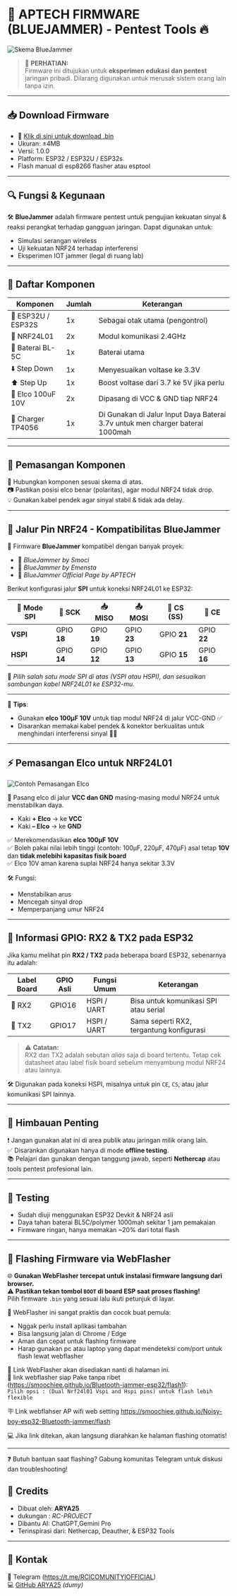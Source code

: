 # 📡 APTECH FIRMWARE (BLUEJAMMER) - Pentest Tools 🔥

![Skema BlueJammer](./skemabt1.png)

> 🚨 **PERHATIAN:**  
> Firmware ini ditujukan untuk **eksperimen edukasi dan pentest** jaringan pribadi. Dilarang digunakan untuk merusak sistem orang lain tanpa izin.

---

## 📥 Download Firmware

- 🔗 [Klik di sini untuk download .bin](./bluejammer.bin)
- Ukuran: ±4MB
- Versi: 1.0.0
- Platform: ESP32 / ESP32U / ESP32s
- Flash manual di esp8266 flasher atau esptool

---

## 🔍 Fungsi & Kegunaan

🛠️ **BlueJammer** adalah firmware pentest untuk pengujian kekuatan sinyal & reaksi perangkat terhadap gangguan jaringan. Dapat digunakan untuk:

- Simulasi serangan wireless
- Uji kekuatan NRF24 terhadap interferensi
- Eksperimen IOT jammer (legal di ruang lab)

---

## 🧰 Daftar Komponen

| Komponen         | Jumlah | Keterangan                          |
|------------------|--------|-------------------------------------|
| 🔌 ESP32U / ESP32S | 1x     | Sebagai otak utama (pengontrol)     |
| 📡 NRF24L01       | 2x     | Modul komunikasi 2.4GHz             |
| 🔋 Baterai BL-5C   | 1x     | Baterai utama                        |
| ⬇️ Step Down      | 1x     | Menyesuaikan voltase ke 3.3V        |
| ⬆️ Step Up        | 1x     | Boost voltase dari 3.7 ke 5V jika perlu |
| 🧯 Elco 100uF 10V  | 2x     | Dipasang di VCC & GND tiap NRF24    |
| 🪫 Charger TP4056  | 1x     |   Di Gunakan di Jalur Input Daya Baterai 3.7v untuk men charger baterai 1000mah

---

## 🔌 Pemasangan Komponen

🔧 Hubungkan komponen sesuai skema di atas.  
📷 Pastikan posisi elco benar (polaritas), agar modul NRF24 tidak drop.  
💡 Gunakan kabel pendek agar sinyal stabil & tidak ada delay.

---

## 📌 Jalur Pin NRF24 - Kompatibilitas BlueJammer

🧠 Firmware **BlueJammer** kompatibel dengan banyak proyek:

- 🔹 *BlueJammer by Smoci*  
- 🔸 *BlueJammer by Emensta*  
- 🧩 *BlueJammer Official Page by APTECH*

Berikut konfigurasi jalur **SPI** untuk koneksi NRF24L01 ke ESP32:

| 🧷 **Mode SPI** | 🧩 **SCK** | 📥 **MISO** | 📤 **MOSI** | 🎯 **CS (SS)** | 📶 **CE** |
|----------------|-----------|------------|-------------|----------------|-----------|
| **VSPI**        | GPIO **18** | GPIO **19** | GPIO **23**  | GPIO **21**     | GPIO **22** |
| **HSPI**        | GPIO **14** | GPIO **12** | GPIO **13**  | GPIO **15**     | GPIO **16** |

📢 *Pilih salah satu mode SPI di atas (VSPI atau HSPI), dan sesuaikan sambungan kabel NRF24L01 ke ESP32-mu.*

---

🔧 **Tips**:

- Gunakan **elco 100µF 10V** untuk tiap modul NRF24 di jalur VCC-GND ✅  
- Disarankan memakai kabel pendek & konektor berkualitas untuk menghindari interferensi sinyal 🚫📶
  
---

## ⚡ Pemasangan Elco untuk NRF24L01

![Contoh Pemasangan Elco](./tutorelco.png)

📌 Pasang elco di jalur **VCC dan GND** masing-masing modul NRF24 untuk menstabilkan daya.

- Kaki **+ Elco** → ke **VCC**
- Kaki **– Elco** → ke **GND**

✅ Merekomendasikan **elco 100µF 10V**  
✅ Boleh pakai nilai lebih tinggi (contoh: 100µF, 220µF, 470µF) asal tetap **10V** dan **tidak melebihi kapasitas fisik board**  
✅ Elco 10V aman karena suplai NRF24 hanya sekitar 3.3V

🛠 Fungsi:
- Menstabilkan arus
- Mencegah sinyal drop
- Memperpanjang umur NRF24

---

## 📡 Informasi GPIO: RX2 & TX2 pada ESP32

Jika kamu melihat pin **RX2 / TX2** pada beberapa board ESP32, sebenarnya itu adalah:

| Label Board | GPIO Asli | Fungsi Umum | Keterangan |
|-------------|------------|--------------|-------------|
| 🔁 RX2      | GPIO16     | HSPI / UART  | Bisa untuk komunikasi SPI atau serial |
| 🔁 TX2      | GPIO17     | HSPI / UART  | Sama seperti RX2, tergantung konfigurasi |

> ⚠️ **Catatan:**  
> RX2 dan TX2 adalah sebutan _alias_ saja di board tertentu. Tetap cek datasheet atau label fisik board sebelum menyambung modul NRF24 atau lainnya.

🛠️ Digunakan pada koneksi HSPI, misalnya untuk pin `CE`, `CS`, atau jalur komunikasi SPI lainnya.

---

## 📢 Himbauan Penting

❗ Jangan gunakan alat ini di area publik atau jaringan milik orang lain.  
✅ Disarankan digunakan hanya di mode **offline testing**.  
📚 Pelajari dan gunakan dengan tanggung jawab, seperti **Nethercap** atau tools pentest profesional lain.

---

## 🧪 Testing

- Sudah diuji menggunakan ESP32 Devkit & NRF24 asli
- Daya tahan baterai BL5C/polymer 1000mah sekitar 1 jam pemakaian
- Firmware ringan, hanya memakan ~20% dari total flash

---

## 🚀 Flashing Firmware via WebFlasher

🌐 **Gunakan WebFlasher tercepat untuk instalasi firmware langsung dari browser.**  
⚠️ **Pastikan tekan tombol `BOOT` di board ESP saat proses flashing!**  
Pilih firmware `.bin` yang sesuai lalu ikuti petunjuk di layar.

🔧 WebFlasher ini sangat praktis dan cocok buat pemula:  
- Nggak perlu install aplikasi tambahan  
- Bisa langsung jalan di Chrome / Edge  
- Aman dan cepat untuk flashing firmware
- Harap gunakan pc atau laptop yang dapat mendeteksi com/port untuk flash lewat webflasher

📎 Link WebFlasher akan disediakan nanti di halaman ini.  
📌 link webflasher siap Pake tanpa ribet
(https://smoochiee.github.io/Bluetooth-jammer-esp32/flash1):  
`Pilih opsi : (Dual Nrf24l01 Vspi and Hspi pins) untuk flash lebih flexible`

🪧 Link webflahser AP wifi web setting
https://smoochiee.github.io/Noisy-boy-esp32-Bluetooth-jammer/flash

💻 Jika link ditekan, akan langsung diarahkan ke halaman flashing otomatis!

---

❓ Butuh bantuan saat flashing? Gabung komunitas Telegram untuk diskusi dan troubleshooting!

## 🤝 Credits

- Dibuat oleh: **ARYA25**
- dukungan : *RC-PROJECT*
- Dibantu AI: ChatGPT,Gemini Pro
- Terinspirasi dari: Nethercap, Deauther, & ESP32 Tools

---

## 💬 Kontak

📧 Telegram (https://t.me/RClCOMUNITYIOFFICIAL)  
💻 [GitHub ARYA25](https://github.com/...) *(dumy)*

